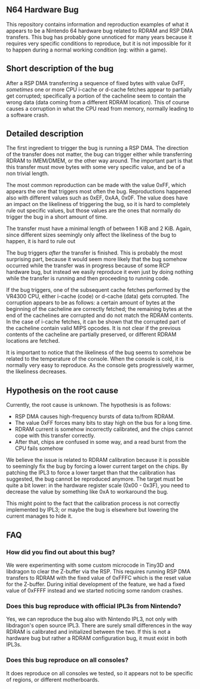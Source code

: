 ## N64 Hardware Bug

This repository contains information and reproduction examples of what it
appears to be a Nintendo 64 hardware bug related to RDRAM and RSP DMA transfers.
This bug has probably gone unnoticed for many years because it requires very
specific conditions to reproduce, but it is not impossible for it to happen
during a normal working condition (eg: within a game).

## Short description of the bug

After a RSP DMA transferring a sequence of fixed bytes with value 0xFF,
*sometimes* one or more CPU i-cache or d-cache fetches appear to partially get
corrupted; specifically a portion of the cacheline seem to contain the wrong data
(data coming from a different RDRAM location). This of course causes a
corruption in what the CPU read from memory, normally leading to a software crash.

## Detailed description

The first ingredient to trigger the bug is running a RSP DMA. The direction
of the transfer does not matter, the bug can trigger either while transferring
RDRAM to IMEM/DMEM, or the other way around. The important part is that this
transfer must move bytes with some very specific value, and be of a non
trivial length.

The most common reproduction can be made with the value 0xFF, which appears the
one that triggers most often the bug. Reproductions happened also with different
values such as 0xEF, 0xAA, 0x0F. The value does have an impact on the likeliness of
triggering the bug, so it is hard to completely rule out specific values,
but those values are the ones that normally do trigger the bug in a short
amount of time.

The transfer must have a minimal length of between 1 KiB and 2 KiB. Again, since
different sizes seemingly only affect the likeliness of the bug to happen, it is
hard to rule out

The bug triggers *after* the transfer is finished. This is probably the most
surprising part, because it would seem more likely that the bug somehow occurred
while the transfer was in progress because of some RCP hardware bug, but instead
we easily reproduce it even just by doing nothing while the transfer is running
and then proceeding to running code.

If the bug triggers, one of the subsequent cache fetches performed by the VR4300
CPU, either i-cache (code) or d-cache (data) gets corrupted. The corruption
appears to be as follows: a certain amount of bytes at the beginning of the
cacheline are correctly fetched; the remaining bytes at the end of the cachelines
are corrupted and do not match the RDRAM contents. In the case of i-cache
fetches, it can be shown that the corrupted part of the cacheline contain
valid MIPS opcodes. It is not clear if the previous contents of the cacheline
are partially preserved, or different RDRAM locations are fetched.

It is important to notice that the likeliness of the bug seems to somehow be
related to the temperature of the console. When the console is cold, it is
normally very easy to reproduce. As the console gets progressively warmer,
the likeliness decreases.

## Hypothesis on the root cause

Currently, the root cause is unknown. The hypothesis is as follows:

* RSP DMA causes high-frequency bursts of data to/from RDRAM.
* The value 0xFF forces many bits to stay high on the bus for a long time.
* RDRAM current is somehow incorrectly calibrated, and the chips cannot cope
  with this transfer correctly.
* After that, chips are confused in some way, and a read burst from the CPU
  fails somehow

We believe the issue is related to RDRAM calibration because it is possible
to seemingly fix the bug by forcing a lower current target on the chips. By
patching the IPL3 to force a lower target than that the calibration has suggested,
the bug cannot be reproduced anymore. The target must be quite a bit lower: in
the hardware register scale (0x00 - 0x3F), you need to decrease the value by
something like 0xA to workaround the bug.

This might point to the fact that the calibration process is not correctly
implemented by IPL3; or maybe the bug is elsewhere but lowering the current
manages to hide it.

## FAQ

### How did you find out about this bug?

We were experimenting with some custom microcode in Tiny3D and
libdragon to clear the Z-buffer via the RSP. This requires running RSP DMA
transfers to RDRAM with the fixed value of 0xFFFC which is the reset value
for the Z-buffer. During initial development of the feature, we had a fixed
value of 0xFFFF instead and we started noticing some random crashes.

### Does this bug reproduce with official IPL3s from Nintendo?

Yes, we can reproduce the bug also with Nintendo IPL3, not only with
libdragon's open source IPL3. There are surely small differences in the way
RDRAM is calibrated and initialized between the two. If this is not a hardware
bug but rather a RDRAM configuration bug, it must exist in both IPL3s.

### Does this bug reproduce on all consoles?

It does reproduce on all consoles we tested, so it appears not to be specific
of regions, or different motherboards.

